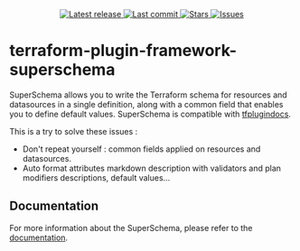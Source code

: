 <div align="center">
    <a href="https://github.com/orange-cloudavenue/terraform-plugin-framework-superschema/releases/latest">
      <img alt="Latest release" src="https://img.shields.io/github/v/release/orange-cloudavenue/terraform-plugin-framework-superschema?style=for-the-badge&logo=starship&color=C9CBFF&logoColor=D9E0EE&labelColor=302D41&include_prerelease&sort=semver" />
    </a>
    <a href="https://github.com/orange-cloudavenue/terraform-plugin-framework-superschema/pulse">
      <img alt="Last commit" src="https://img.shields.io/github/last-commit/orange-cloudavenue/terraform-plugin-framework-superschema?style=for-the-badge&logo=starship&color=8bd5ca&logoColor=D9E0EE&labelColor=302D41"/>
    </a>
    <a href="https://github.com/orange-cloudavenue/terraform-plugin-framework-superschema/stargazers">
      <img alt="Stars" src="https://img.shields.io/github/stars/orange-cloudavenue/terraform-plugin-framework-superschema?style=for-the-badge&logo=starship&color=c69ff5&logoColor=D9E0EE&labelColor=302D41" />
    </a>
    <a href="https://github.com/orange-cloudavenue/terraform-plugin-framework-superschema/issues">
      <img alt="Issues" src="https://img.shields.io/github/issues/orange-cloudavenue/terraform-plugin-framework-superschema?style=for-the-badge&logo=bilibili&color=F5E0DC&logoColor=D9E0EE&labelColor=302D41" />
    </a>
</div>

# terraform-plugin-framework-superschema

SuperSchema allows you to write the Terraform schema for resources and datasources in a single definition, along with a common field that enables you to define default values. SuperSchema is compatible with [tfplugindocs](https://github.com/hashicorp/terraform-plugin-docs/cmd/tfplugindocs).

This is a try to solve these issues :

* Don't repeat yourself : common fields applied on resources and datasources.
* Auto format attributes markdown description with validators and plan modifiers descriptions, default values...

## Documentation

For more information about the SuperSchema, please refer to the [documentation](https://github.frangipane.io/terraform/superschema/why).

